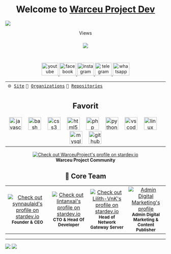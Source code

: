 <link href="https://github.com/WarceuProject/.github/blob/master/profile/main.css">
<h1 align="center">Welcome to <a href="https://warceuproject.org">Warceu Project Dev</a></h1>

<img src="https://github.com/WarceuProject/.github/blob/master/profile/img/WarceuProjectDev.png">

<br clear="both">

<p align="center">Views</p>

###

<div align="center">
  <img src="https://profile-counter.glitch.me/WarceuProject/count.svg?"  />
</div>

###


###


<div class="photos">
<a href="Github Profile url"> 
  <img href="Github profile image source"> 
</a> 
<div class="photos">
<a href="Github Profile url"> 
  <img href="Github profile image soure"> 
</a> 
<div class="photos">
<a href="Github Profile url"> 
  <img href="Github profile image source"> 
</a> 
<div class="photos">
<a href="Github Profile url"> 
  <img href="Github profile image source"> 
</a> 
</div>

###

<div align="center">
  <a href="https://www.youtube.com/channel/UCMqbxEdl8L9Wpj_-Stzo1CQ" target="_blank">
    <img src="https://raw.githubusercontent.com/maurodesouza/profile-readme-generator/master/src/assets/icons/social/youtube/default.svg" width="52" height="40" alt="youtube logo"  />
  </a>
  <a href="https://facebook.com/warceuproject" target="_blank">
    <img src="https://raw.githubusercontent.com/maurodesouza/profile-readme-generator/master/src/assets/icons/social/facebook/default.svg" width="52" height="40" alt="facebook logo"  />
  </a>
  <a href="https://instagram.com/warceuproject" target="_blank">
    <img src="https://raw.githubusercontent.com/maurodesouza/profile-readme-generator/master/src/assets/icons/social/instagram/default.svg" width="52" height="40" alt="instagram logo"  />
  </a>
  <a href="https://t.me/warceuproject_dev" target="_blank">
    <img src="https://raw.githubusercontent.com/maurodesouza/profile-readme-generator/master/src/assets/icons/social/telegram/default.svg" width="52" height="40" alt="telegram logo"  />
  </a>
  <a href="https://chat.whatsapp.com/DUarJnfCpsjECBTrC3ktM1" target="_blank">
    <img src="https://raw.githubusercontent.com/maurodesouza/profile-readme-generator/master/src/assets/icons/social/whatsapp/default.svg" width="52" height="40" alt="whatsapp logo"  />
  </a>
</div>

<!--header-->
<table>
 
  <tr>
    <td><code>🌐 <a href="https://warceuproject.org">Site</a></code> <code>👥 <a href="https://github.com/WarceuProject">Organizations</a></code> <code>📓 <a href="https://github.com/orgs/WarceuProject/repositories">Repositories</a></code></td>
  </tr> 
  <tr> 
    <td colspan="2" align="center"><!--
      -->
      <h2>Favorit</h2>
      
        
  <img width="900" height="1" alt="">
          <div align="center">
  <img src="https://skillicons.dev/icons?i=js" height="40" alt="javascript logo"  />
  <img width="12" />
  <img src="https://skillicons.dev/icons?i=bash" height="40" alt="bash logo"  />
  <img width="12" />
  <img src="https://skillicons.dev/icons?i=css" height="40" alt="css3 logo"  />
  <img width="12" />
  <img src="https://skillicons.dev/icons?i=html" height="40" alt="html5 logo"  />
  <img width="12" />
  <img src="https://skillicons.dev/icons?i=php" height="40" alt="php logo"  />
  <img width="12" />
  <img src="https://skillicons.dev/icons?i=py" height="40" alt="python logo"  />
  <img width="12" />
  <img src="https://skillicons.dev/icons?i=vscode" height="40" alt="vscode logo"  />
  <img width="12" />
  <img src="https://skillicons.dev/icons?i=linux" height="40" alt="linux logo"  />
  <img width="12" />
  <img src="https://skillicons.dev/icons?i=mysql" height="40" alt="mysql logo"  />
  <img width="12" />
  <img src="https://skillicons.dev/icons?i=github" height="40" alt="github logo"  />
          </div>
</td>
  
  </tr>

</table>


<div align="center">
  <a href="https://stardev.io/developers/WarceuProject">
    <img alt="Check out WarceuProject's profile on stardev.io" src="https://stardev.io/developers/WarceuProject/badge/languages/global.svg" />
  </a>
  <br />
  <strong>Warceu Project Community</strong>
</div>

<h2 align="center">👥 Core Team</h2>

<table align="center">
  <tr>
    <td align="center" colspan="2">
      <a href="https://stardev.io/developers/synnaulaid">
        <img alt="Check out synnaulaid's profile on stardev.io" src="https://stardev.io/developers/synnaulaid/badge/languages/global.svg" />
      </a>
      <br />
      <sub><b>Founder & CEO</b></sub>
    </td>
    <td align="center" colspan="2">
      <a href="https://stardev.io/developers/lintanxai">
        <img alt="Check out lintanxai's profile on stardev.io" src="https://stardev.io/developers/lintanxai/badge/languages/global.svg" />
      </a>
      <br />
      <sub><b>CTO & Head Of Developer</b></sub>
    </td>
    <td align="center">
      <a href="https://stardev.io/developers/Lilith-VnK">
        <img alt="Check out Lilith-VnK's profile on stardev.io" src="https://stardev.io/developers/Lilith-VnK/badge/languages/global.svg" />
      </a>
      <br />
      <sub><b>Head of Network Gateway Server</b></sub>
    </td>
    <td align="center">
      <a href="https://stardev.io/developers/your-marketing-admin">
        <img alt="Admin Digital Marketing's profile" src="https://stardev.io/developers/your-marketing-admin/badge/languages/global.svg" />
      </a>
      <br />
      <sub><b>Admin Digital Marketing &<br>Content Publisher</b></sub>
    </td>
  </tr>
</table>



<!--/header-->



<hr>
<a href="https://paypal.me/yagamiid"><img src="https://img.shields.io/badge/Paypal-blue?logo=Paypal&logoColor=Brightblue&labelColor=white"></a>
<img src="https://img.shields.io/badge/BTC-yellow?logo=Bitcoin&logoColor=Brightblue&labelColor=white&label=15PgLTco7eBqFyCMy97Tm9wKKnYqQKsfNX">
